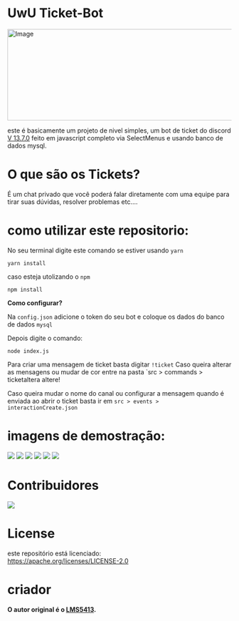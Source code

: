 # UwU Ticket-Bot 
 
 <img src="https://media.discordapp.net/attachments/803646280492515390/982968487653814333/logo-ticket-1024.png" alt="Image" height="205" width="4500">

este é basicamente um projeto de nivel simples, um bot de ticket do discord [V 13.7.0](https://www.npmjs.com/package/discord.js/v/13.7.0) feito em javascript completo via SelectMenus e usando banco de dados mysql.

# O que são os Tickets? 

É um chat privado que você poderá falar diretamente com uma equipe para tirar suas dúvidas, resolver problemas etc....

# como utilizar este repositorio:

No seu terminal digite este comando se estiver usando `yarn`
```
yarn install
````

caso esteja utolizando o `npm`
```
npm install
```

**Como configurar?**

Na `config.json` adicione o token do seu bot e coloque os dados do banco de dados `mysql`

Depois digite o comando:
```
node index.js
```

Para criar uma mensagem de ticket basta digitar `!ticket` Caso queira alterar as mensagens ou mudar de cor entre na pasta `src > commands > ticketaltera altere!

Caso queira mudar o nome do canal ou configurar a mensagem quando é enviada ao abrir o ticket basta ir em `src > events > interactionCreate.json`

# imagens de demostração:

![](https://media.discordapp.net/attachments/982952386001776673/982989264948170782/Screenshot_20220605-094731.jpg)
![](https://media.discordapp.net/attachments/982952386001776673/982989507244728320/Screenshot_20220605-094852.jpg)
![](https://media.discordapp.net/attachments/982952386001776673/982989852335280128/Screenshot_20220605-095010.jpg)
![](https://media.discordapp.net/attachments/982952386001776673/982990202685517854/Screenshot_20220605-095146.jpg)
![](https://media.discordapp.net/attachments/982952386001776673/982990462229049364/Screenshot_20220605-095248.jpg)
![](https://media.discordapp.net/attachments/982952386001776673/982990854492942436/Screenshot_20220605-095338.jpg)

# Contribuidores
![](https://contrib.rocks/image?repo=LMS5413/Ticket)

# License

este repositório está licenciado:<br>
https://apache.org/licenses/LICENSE-2.0

# criador 
**O autor original é o [LMS5413](https://github.com/LMS5413).**